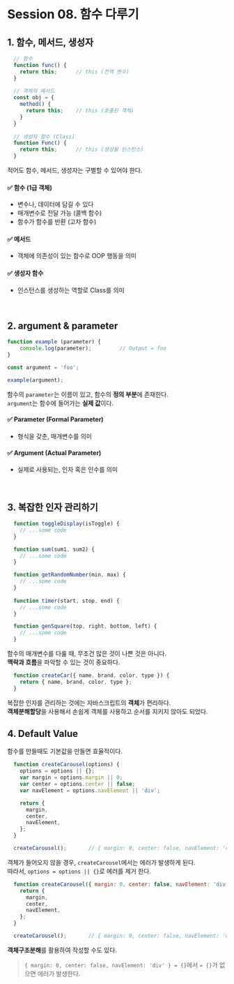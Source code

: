 # Session 08. 함수 다루기
## 1. 함수, 메서드, 생성자
```javascript
  // 함수
  function func() {
    return this;      // this (전역 변수)
  }
  
  // 객체의 메서드
  const obj = {
    method() {
      return this;    // this (호출된 객체)
    }
  }
  
  // 생성자 함수 (Class)
  function Func() {
    return this;      // this (생성될 인스턴스)
  }
```
적어도 함수, 메서드, 생성자는 구별할 수 있어야 한다.<br>
#### ✅ 함수 (1급 객체)
- 변수나, 데이터에 담길 수 있다
- 매개변수로 전달 가능 (콜백 함수)
- 함수가 함수를 반환 (고차 함수)
#### ✅ 메서드
- 객체에 의존성이 있는 함수로 OOP 행동을 의미
#### ✅ 생성자 함수
- 인스턴스를 생성하는 역할로 Class를 의미
<br>

## 2. argument & parameter
```javascript
function example (parameter) {
    console.log(parameter);         // Output = foo
}

const argument = 'foo';

example(argument);
```
함수의 `parameter`는 이름이 있고, 함수의 **정의 부분**에 존재한다.<br>
`argument`는 함수에 들어가는 **실제 값**이다.<br>
#### ✅ Parameter (Formal Parameter)
- 형식을 갖춘, 매개변수를 의미
#### ✅ Argument (Actual Parameter)
- 실제로 사용되는, 인자 혹은 인수를 의미
<br>

## 3. 복잡한 인자 관리하기
```javascript
  function toggleDisplay(isToggle) {
    // ...some code
  }

  function sum(sum1, sum2) {
    // ...some code
  }

  function getRandomNumber(min, max) {
    // ...some code
  }
  
  function timer(start, stop, end) {
    // ...some code
  }

  function genSquare(top, right, bottom, left) {
    // ...some code
  }
```
함수의 매개변수를 다룰 때, 무조건 많은 것이 나쁜 것은 아니다.<br>
**맥락과 흐름**을 파악할 수 있는 것이 중요하다.<br>
```javascript
  function createCar({ name, brand, color, type }) {
    return { name, brand, color, type };
  }
```
복잡한 인자를 관리하는 것에는 자바스크립트의 **객체**가 편리하다.<br>
**객체분해할당**을 사용해서 손쉽게 객체를 사용하고 순서를 지키지 않아도 되었다.<br>
  
## 4. Default Value
함수를 만들때도 기본값을 만들면 효율적이다.  
```javascript
  function createCarousel(options) {
    options = options || {};
    var margin = options.margin || 0;
    var center = options.center || false;
    var navElement = options.navElement || 'div';

    return {
      margin,
      center,
      navElement,
    };
  }

  createCarousel();       // { margin: 0, center: false, navElement: 'div' }
```
객체가 들어오지 않을 경우, `createCarousel`에서는 에러가 발생하게 된다.  
따라서, `options = options || {}`로 에러를 제거 한다.    
```javascript
  function createCarousel({ margin: 0, center: false, navElement: 'div' } = {} ) {
    return {
      margin,
      center,
      navElement,
    };
  }

  createCarousel();       // { margin: 0, center: false, navElement: 'div' }
```
**객체구조분해**를 활용하여 작성할 수도 있다.  
> `{ margin: 0, center: false, navElement: 'div' } = {}`에서 `= {}`가 없으면 에러가 발생한다.